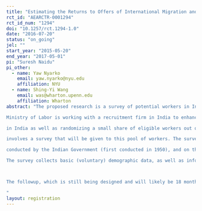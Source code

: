 ```yaml
---
title: "Estimating the Returns to Offers of International Migration and Skills in the United Arab Emirates"
rct_id: "AEARCTR-0001294"
rct_id_num: "1294"
doi: "10.1257/rct.1294-1.0"
date: "2016-07-20"
status: "on_going"
jel: ""
start_year: "2015-05-20"
end_year: "2017-05-01"
pi: "Suresh Naidu"
pi_other:
  - name: Yaw Nyarko
    email: yaw.nyarko@nyu.edu
    affiliation: NYU
  - name: Shing-Yi Wang
    email: was@wharton.upenn.edu
    affiliation: Wharton
abstract: "The proposed research is a survey of potential workers in India who are seeking employment in the UAE. The UAE
Ministry of Labor is working with a recruitment firm in India to enhance the general skills of workers while they are still
in India as well as randomizing a small share of eligible workers out of job eligibility _at that recruitment center_. The training program is designed to be directly linked to skills in construction jobs in the UAE. The research
involves a survey that will be given to this pool of workers. The survey is based on questions from the NSS survey
conducted by the Indian Government (first conducted in 1950), and on the Yale EGC-CMF Tamil Nadu Panel Survey.
The survey collects basic (voluntary) demographic data, as well as information on current and future expected employment and earnings.

The followup, which is still being designed and will likely be 18 months since recruitment, will ask about subjective well being, assets and debt, employment histories, family/ marriage outcomes. We plan on linking the subjects that actually do migrate to administrative data on earnings and time of migration. We expect many of the subjects to migrate even if they are randomized out, as there are a large number of other recruitment firms on the ground.
"
layout: registration
---
```


